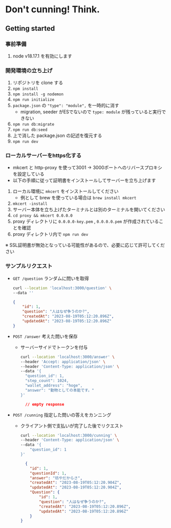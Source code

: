 # Don't cunning! Think.

## Getting started

### 事前準備

1. node v18.17.1 を有効にします

### 開発環境の立ち上げ

1. リポジトリを clone する
1. `npm install`
1. `npm install -g nodemon`
1. `npm run initialize`
1. `package.json` の `"type": "module",` を一時的に消す
    - migration, seeder がESでないので `type: module` が残っていると実行できない
1. `npm run db:migrate`
1. `npm run db:seed`
1. 上で消した package.json の記述を復元する
1. `npm run dev`

### ローカルサーバーをhttps化する

- mkcert と http-proxy を使って3001 -> 3000ポートへのリバースプロキシを設定している
- 以下の手順に従って証明書をインストールしてサーバーを立ち上げます

1. ローカル環境に `mkcert` をインストールしてください
    - 例として brew を使っている場合は `brew install mkcert`
1. `mkcert -install`
1. サーバー本体を立ち上げたターミナルとは別のターミナルを開いてください
1. `cd proxy && mkcert 0.0.0.0`
1. proxy ディレクトリに `0.0.0.0-key.pem` , `0.0.0.0.pem` が作成されていることを確認
1. proxy ディレクトリ内で `npm run dev`

※ SSL証明書が無効となっている可能性があるので、必要に応じて許可してください

### サンプルリクエスト

- `GET /question` ランダムに問いを取得
    ```bash
    curl --location 'localhost:3000/question' \
    --data ''
    ```
    ```json
    {
        "id": 1,
        "question": "人はなぜ争うのか?",
        "createdAt": "2023-08-19T05:12:20.896Z",
        "updatedAt": "2023-08-19T05:12:20.896Z"
    }
    ```

- `POST /answer` 考えた問いを保存
  - サーバーサイドでトークンを付与
    ```bash
    curl --location 'localhost:3000/answer' \
    --header 'Accept: application/json' \
    --header 'Content-Type: application/json' \
    --data '{
      "question_id": 1,
      "step_count": 1024,
      "wallet_address": "hoge",
      "answer": "動物としての本能です。"
    }'
    ```
    ```json
      // empty response
    ```

- `POST /cunning` 指定した問いの答えをカンニング
  - クライアント側で支払いが完了した後でリクエスト
    ```bash
    curl --location 'localhost:3000/cunning' \
    --header 'Content-Type: application/json' \
    --data '{
        "question_id": 1
    }'
    ```
    ```json
      {
        "id": 1,
        "questionId": 1,
        "answer": "坊やだからさ",
        "createdAt": "2023-08-19T05:12:20.904Z",
        "updatedAt": "2023-08-19T05:12:20.904Z",
        "Question": {
            "id": 1,
            "question": "人はなぜ争うのか?",
            "createdAt": "2023-08-19T05:12:20.896Z",
            "updatedAt": "2023-08-19T05:12:20.896Z"
        }
    }
    ```